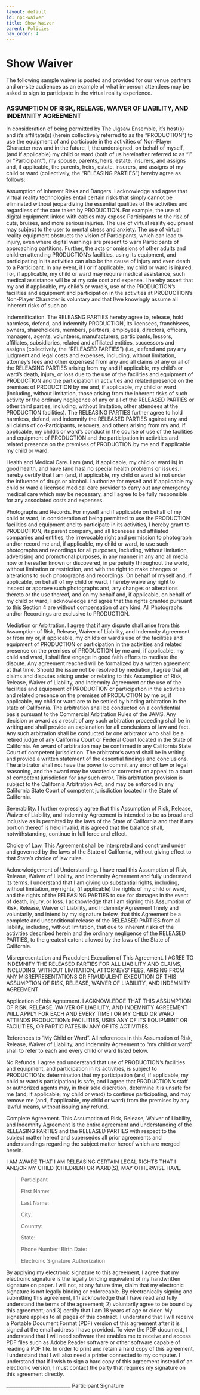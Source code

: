 ```yaml
---
layout: default
id: npc-waiver
title: Show Waiver
parent: Policies
nav_order: 4
---
```


#  Show Waiver
The following sample waiver is posted and provided for our venue partners and on-site audiences as an example of what in-person attendees may be asked to sign to participate in the virtual reality experience. 

### ASSUMPTION OF RISK, RELEASE, WAIVER OF LIABILITY, AND INDEMNITY AGREEMENT

In consideration of being permitted by The Jigsaw Ensemble, it’s host(s) and it’s affilitate(s) (herein collectively referred to as the “PRODUCTION”) to use the equipment of and participate in the activities of Non-Player Character now and in the future, I, the undersigned, on behalf of myself, (and if applicable) my child or ward (both of us hereinafter referred to as “I” or “Participant”), my spouse, parents, heirs, estate, insurers, and assigns and, if applicable, the parents, heirs, estate, insurers, and assigns of my child or ward (collectively, the “RELEASING PARTIES”) hereby agree as follows: 

Assumption of Inherent Risks and Dangers. I acknowledge and agree that virtual reality technologies  entail certain risks that simply cannot be eliminated without jeopardizing the essential qualities of the activities and regardless of the care taken by PRODUCTION. For example, the use of digital equipment linked with cables may expose Participants to the risk of cuts, bruises, and more serious injuries. The use of virtual reality equipment may subject to the user to mental stress and anxiety. The use of virtual reality equipment obstructs the vision of Participants, which can lead to injury, even where digital warnings are present to warn Participants of approaching partitions. Further, the acts or omissions of other adults and children attending PRODUCTION’s facilities, using its equipment, and participating in its activities can also be the cause of injury and even death to a Participant. In any event, if I or if applicable, my child or ward is injured, I or, if applicable, my child or ward may require medical assistance, such medical assistance will be at my sole cost and expense. I hereby assert that my and if applicable, my child’s or ward’s, use of the PRODUCTION’s facilities and equipment and participation in the activities at PRODUCTION’s Non-Player Character  is voluntary and that I/we knowingly assume all inherent risks of such ac

Indemnification. The RELEASNG PARTIES hereby agree to, release, hold harmless, defend, and indemnify PRODUCTION, its licensees, franchisees, owners, shareholders, members, partners, employees, directors, officers, managers, agents, volunteers, manufacturers, participants, lessors, affiliates, subsidiaries, related and affiliated entities, successors and assigns (collectively, the “RELEASED PARTIES”) (i.e., defend and pay any judgment and legal costs and expenses, including, without limitation, attorney’s fees and other expenses) from any and all claims of any or all of the RELEASING PARTIES arising from my and if applicable, my child’s or ward’s death, injury, or loss due to the use of the facilities and equipment of PRODUCTION and the participation in activities and related presence on the premises of PRODUCTION by me and, if applicable, my child or ward (including, without limitation, those arising from the inherent risks of such activity or the ordinary negligence of any or all of the RELEASED PARTIES or other third parties, including, without limitation, other attendees at the PRODUCTION facilities). The RELEASING PARTIES further agree to hold harmless, defend, and indemnify the RELEASED PARTIES against any and all claims of co-Participants, rescuers, and others arising from my and, if applicable, my child’s or ward’s conduct in the course of use of the facilities and equipment of PRODUCTION and the participation in activities and related presence on the premises of PRODUCTION by me and if applicable my child or ward. 

Health and Medical Care. I am (and, if applicable, my child or ward is) in good health, and have (and has) no special health problems or issues. I hereby certify that I am (and, if applicable, my child or ward is) not under the influence of drugs or alcohol. I authorize for myself and if applicable my child or ward a licensed medical care provider to carry out any emergency medical care which may be necessary, and I agree to be fully responsible for any associated costs and expenses. 

Photographs and Records. For myself and if applicable on behalf of my child or ward, in consideration of being permitted to use the PRODUCTION facilities and equipment and to participate in its activities, I hereby grant to PRODUCTION, its parent company, and all licensees and affiliated companies and entities, the irrevocable right and permission to photograph and/or record me and, if applicable, my child or ward, to use such photographs and recordings for all purposes, including, without limitation, advertising and promotional purposes, in any manner in any and all media now or hereafter known or discovered, in perpetuity throughout the world, without limitation or restriction, and with the right to make changes or alterations to such photographs and recordings. On behalf of myself and, if applicable, on behalf of my child or ward, I hereby waive any right to inspect or approve such photographs and, any changes or alterations thereto or the use thereof, and on my behalf and, if applicable, on behalf of my child or ward, I acknowledge and agree that the rights granted pursuant to this Section 4 are without compensation of any kind. All Photographs and/or Recordings are exclusive to PRODUCTION. 

Mediation or Arbitration. I agree that if any dispute shall arise from this Assumption of Risk, Release, Waiver of Liability, and Indemnity Agreement or from my or, if applicable, my child’s or ward’s use of the facilities and equipment of PRODUCTION or participation in the activities and related presence on the premises of PRODUCTION by me and, if applicable, my child and ward, I shall first engage in good faith efforts to mediate the dispute. Any agreement reached will be formalized by a written agreement at that time. Should the issue not be resolved by mediation, I agree that all claims and disputes arising under or relating to this Assumption of Risk, Release, Waiver of Liability, and Indemnity Agreement or the use of the facilities and equipment of PRODUCTION or participation in the activities and related presence on the premises of PRODUCTION by me or, if applicable, my child or ward are to be settled by binding arbitration in the state of California. The arbitration shall be conducted on a confidential basis pursuant to the Commercial Arbitration Rules of the JAMS. Any decision or award as a result of any such arbitration proceeding shall be in writing and shall provide an explanation for all conclusions of law and fact. Any such arbitration shall be conducted by one arbitrator who shall be a retired judge of any California Court or Federal Court located in the State of California. An award of arbitration may be confirmed in any California State Court of competent jurisdiction. The arbitrator’s award shall be in writing and provide a written statement of the essential findings and conclusions. The arbitrator shall not have the power to commit any error of law or legal reasoning, and the award may be vacated or corrected on appeal to a court of competent jurisdiction for any such error. This arbitration provision is subject to the California Arbitration Act, and may be enforced in any California State Court of competent jurisdiction located in the State of California. 

Severability. I further expressly agree that this Assumption of Risk, Release, Waiver of Liability, and Indemnity Agreement is intended to be as broad and inclusive as is permitted by the laws of the State of California and that if any portion thereof is held invalid, it is agreed that the balance shall, notwithstanding, continue in full force and effect. 

Choice of Law. This Agreement shall be interpreted and construed under and governed by the laws of the State of California, without giving effect to that State’s choice of law rules. 

Acknowledgement of Understanding. I have read this Assumption of Risk, Release, Waiver of Liability, and Indemnity Agreement and fully understand its terms. I understand that I am giving up substantial rights, including, without limitation, my rights, (if applicable) the rights of my child or ward, and the rights of the RELEASING PARTIES to sue for damages in the event of death, injury, or loss. I acknowledge that I am signing this Assumption of Risk, Release, Waiver of Liability, and Indemnity Agreement freely and voluntarily, and intend by my signature below, that this Agreement be a complete and unconditional release of the RELEASED PARTIES from all liability, including, without limitation, that due to inherent risks of the activities described herein and the ordinary negligence of the RELEASED PARTIES, to the greatest extent allowed by the laws of the State of California. 

Misrepresentation and Fraudulent Execution of This Agreement. I AGREE TO INDEMNIFY THE RELEASED PARTIES FOR ALL LIABILITY AND CLAIMS, INCLUDING, WITHOUT LIMITATION, ATTORNEYS’ FEES, ARISING FROM ANY MISREPRESENTATIONS OR FRAUDULENT EXECUTION OF THIS ASSUMPTION OF RISK, RELEASE, WAIVER OF LIABILITY, AND INDEMNITY AGREEMENT. 

Application of this Agreement. I ACKNOWLEDGE THAT THIS ASSUMPTION OF RISK, RELEASE, WAIVER OF LIABILITY, AND INDEMNITY AGREEMENT WILL APPLY FOR EACH AND EVERY TIME I OR MY CHILD OR WARD ATTENDS PRODUCTION’s FACILITIES, USES ANY OF ITS EQUIPMENT OR FACILITIES, OR PARTICIPATES IN ANY OF ITS ACTIVITIES. 

References to “My Child or Ward”. All references in this Assumption of Risk, Release, Waiver of Liability, and Indemnity Agreement to “my child or ward” shall to refer to each and every child or ward listed below. 

No Refunds. I agree and understand that use of PRODUCTION’s facilities and equipment, and participation in its activities, is subject to PRODUCTION’s determination that my participation (and, if applicable, my child or ward’s participation) is safe, and I agree that PRODUCTION’s staff or authorized agents may, in their sole discretion, determine it is unsafe for me (and, if applicable, my child or ward) to continue participating, and may remove me (and, if applicable, my child or ward) from the premises by any lawful means, without issuing any refund. 

Complete Agreement. This Assumption of Risk, Release, Waiver of Liability, and Indemnity Agreement is the entire agreement and understanding of the RELEASING PARTIES and the RELEASED PARTIES with respect to the subject matter hereof and supersedes all prior agreements and understandings regarding the subject matter hereof which are merged herein. 

I AM AWARE THAT I AM RELEASING CERTAIN LEGAL RIGHTS THAT I AND/OR MY CHILD (CHILDREN) OR WARD(S), MAY OTHERWISE HAVE. 
> Participant 
> >
> First Name: 
>
> Last Name:
>  
> City:
>  
> Country: 
> 
> State: 
> 
> Phone Number: Birth Date: 
> 
> Electronic Signature Authorization 

By applying my electronic signature to this agreement, I agree that my electronic signature is the legally binding equivalent of my handwritten signature on paper. I will not, at any future time, claim that my electronic signature is not legally binding or enforceable. By electronically signing and submitting this agreement, I 1) acknowledge that I have read and fully understand the terms of the agreement; 2) voluntarily agree to be bound by this agreement; and 3) certify that I am 18 years of age or older. My signature applies to all pages of this contract. I understand that I will receive a Portable Document Format (PDF) version of this agreement after it is signed at the email address I have provided. To view the PDF document, I understand that I will need software that enables me to receive and access PDF files such as Adobe Reader software or other software capable of reading a PDF file. In order to print and retain a hard copy of this agreement, I understand that I will also need a printer connected to my computer. I understand that if I wish to sign a hard copy of this agreement instead of an electronic version, I must contact the party that requires my signature on this agreement directly. 

___________________________ Participant Signature
